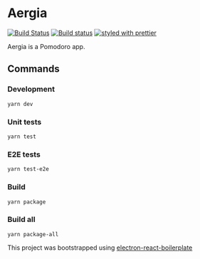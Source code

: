 # Aergia

[![Build Status](https://travis-ci.org/Zyst/Aergia.svg?branch=master)](https://travis-ci.org/Zyst/Aergia) [![Build status](https://ci.appveyor.com/api/projects/status/16v9vdwprmxf5da6?svg=true)](https://ci.appveyor.com/project/Zyst/aergia) [![styled with prettier](https://img.shields.io/badge/styled_with-prettier-ff69b4.svg)](https://github.com/prettier/prettier)


Aergia is a Pomodoro app.

## Commands

### Development

```
yarn dev
```

### Unit tests

```
yarn test
```

### E2E tests

```
yarn test-e2e
```

### Build

```
yarn package
```

### Build all

```
yarn package-all
```

This project was bootstrapped using [electron-react-boilerplate](https://github.com/chentsulin/electron-react-boilerplate.git)
